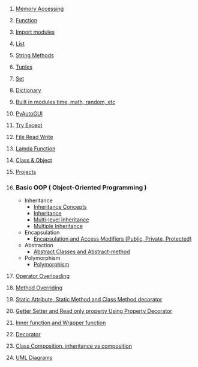 1. [Memory Accessing](https://github.com/Farhan0140/Python/blob/main/Basic%20Python/Memory%20Accessing.py)
1. [Function](https://github.com/Farhan0140/Python/blob/main/Basic%20Python/Function.py)
1. [Import modules](https://github.com/Farhan0140/Python/blob/main/Basic%20Python/import%20modules.py)
1. [List](https://github.com/Farhan0140/Python/blob/main/Basic%20Python/List.py)
1. [String Methods](https://github.com/Farhan0140/Python/blob/main/Basic%20Python/String%20Methods.py)
1. [Tuples](https://github.com/Farhan0140/Python/blob/main/Basic%20Python/Tuples.py)
1. [Set](https://github.com/Farhan0140/Python/blob/main/Basic%20Python/Set.py)
1. [Dictionary](https://github.com/Farhan0140/Python/blob/main/Basic%20Python/Dictionary.py)
1. [Built in modules time, math, random, etc](https://github.com/Farhan0140/Python/blob/main/Basic%20Python/Built%20in%20modules.py)
1. [PyAutoGUI](https://github.com/Farhan0140/Python/blob/main/Basic%20Python/PyAutoGUI.py)
1. [Try Except](https://github.com/Farhan0140/Python/blob/main/Basic%20Python/Try%20Except.py)
1. [File Read Write](https://github.com/Farhan0140/Python/blob/main/Basic%20Python/File%20Read%20Write.py)
1. [Lamda Function](https://github.com/Farhan0140/Python/blob/main/Basic%20Python/Lamda%20Function.py)
1. [Class & Object](https://github.com/Farhan0140/Python/blob/main/Basic%20Python/Class%20%26%20Object.py)
1. [Projects](https://github.com/Farhan0140/Python/tree/main/Projects/Basic_class)

1. ### Basic OOP ( Object-Oriented Programming )
    - Inheritance
        * [Inheritance Concepts](https://github.com/Farhan0140/Python/blob/main/Basic%20Python/Basic%20OOP/Inheritance%20Concepts.py)
        * [Inheritance](https://github.com/Farhan0140/Python/blob/main/Basic%20Python/Basic%20OOP/_1_Inheritance.py)
        * [Multi-level Inheritance](https://github.com/Farhan0140/Python/blob/main/Basic%20Python/Basic%20OOP/Multi-level%20Inheritance.py)
        * [Multiple Inheritance](https://github.com/Farhan0140/Python/blob/main/Basic%20Python/Basic%20OOP/Multiple%20Inheritance.py)
    - Encapsulation
        * [Encapsulation and Access Modifiers (Public, Private, Protected)](https://github.com/Farhan0140/Python/blob/main/Basic%20Python/Basic%20OOP/Encapsulation%20and%20Access%20Modifiers%20(Public%2C%20Private%2C%20Protected).py)
    - Abstraction
        * [Abstract Classes and Abstract-method](https://github.com/Farhan0140/Python/blob/main/Basic%20Python/Basic%20OOP/6.6%20Abstract%20Classes.py)
    - Polymorphism
        * [Polymorphism](https://github.com/Farhan0140/Python/blob/main/Basic%20Python/Basic%20OOP/Polymorphism.py)

1. [Operator Overloading](https://github.com/Farhan0140/Python/blob/main/Basic%20Python/Basic%20OOP/Operator%20Overloading.py)
1. [Method Overriding](https://github.com/Farhan0140/Python/blob/main/Basic%20Python/Basic%20OOP/Method%20Overriding.py)
1. [Static Attribute, Static Method and Class Method decorator](https://github.com/Farhan0140/Python/blob/main/Basic%20Python/Basic%20OOP/Static%20Attribute%2C%20Static%20Method%20and%20Class%20Method%20decorator.py)
1. [Getter Setter and Read only property Using Property Decorator](https://github.com/Farhan0140/Python/blob/main/Basic%20Python/Basic%20OOP/Getter%20Setter%20and%20Read%20only%20property.py)
1. [Inner function and Wrapper function](https://github.com/Farhan0140/Python/blob/main/Basic%20Python/Basic%20OOP/Inner%20and%20Wrapper%20function.py)
1. [Decorator](https://github.com/Farhan0140/Python/blob/main/Basic%20Python/Basic%20OOP/Decorator.py)
1. [Class Composition. inheritance vs composition](https://github.com/Farhan0140/Python/blob/main/Basic%20Python/Basic%20OOP/Class%20Composition.py)
1. [UML Diagrams](https://github.com/Farhan0140/Python/blob/main/Basic%20Python/Basic%20OOP/UML%20Diagrams.py)